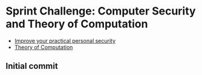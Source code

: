# Sprint Challenge: Computer Security and Theory of Computation

* [Improve your practical personal security](security/)
* [Theory of Computation](theory/)

## Initial commit
